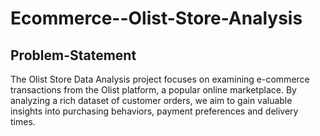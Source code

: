 # Ecommerce--Olist-Store-Analysis

## Problem-Statement

The Olist Store Data Analysis project focuses on examining e-commerce transactions from the Olist platform, a popular online marketplace. By analyzing a rich dataset of customer orders, we aim to gain valuable insights into purchasing behaviors, payment preferences and delivery times.
